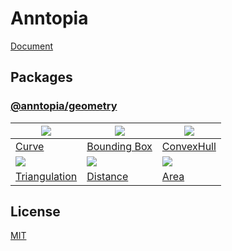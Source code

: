# Anntopia

[Document](https://yrq110.me/anntopia)

## Packages

### [@anntopia/geometry](packages/geometry/README.md)

| ![](https://cdn.jsdelivr.net/gh/yrq110/anntopia/assets/curve.png) | ![](https://cdn.jsdelivr.net/gh/yrq110/anntopia/assets/bbox.png) | ![](https://cdn.jsdelivr.net/gh/yrq110/anntopia/assets/convex.png) |
| ---- | --- | --- |
| [Curve](https://yrq110.me/anntopia/geometry/curve) | [Bounding Box](https://yrq110.me/anntopia/geometry/bounding-box) | [ConvexHull](https://yrq110.me/anntopia/geometry/convex-hull) |
| ![](https://cdn.jsdelivr.net/gh/yrq110/anntopia/assets/triangulation.png) | ![](https://cdn.jsdelivr.net/gh/yrq110/anntopia/assets/distance.png) | ![](https://cdn.jsdelivr.net/gh/yrq110/anntopia/assets/area.png) |
| [Triangulation](https://yrq110.me/anntopia/geometry/triangulation) | [Distance](https://yrq110.me/anntopia/geometry/distance) | [Area](https://yrq110.me/anntopia/geometry/area) |

## License

[MIT](http://opensource.org/licenses/MIT)
